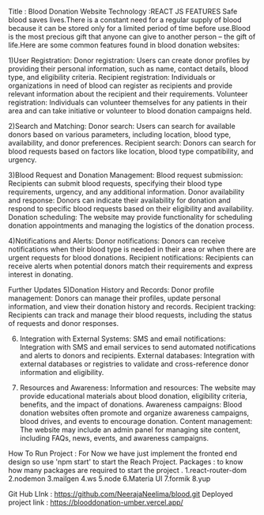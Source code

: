 Title : Blood Donation Website
Technology :REACT JS
FEATURES
Safe blood saves lives.There is a constant need for a regular supply of blood because it can be stored only for a limited period of time before use.Blood is the most precious gift that anyone can give to another person – the gift of life.Here are some common features found in blood donation websites:

1)User Registration:
Donor registration: Users can create donor profiles by providing their personal information, such as name, contact details, blood type, and eligibility criteria.
Recipient registration: Individuals or organizations in need of blood can register as recipients and provide relevant information about the recipient and their requirements.
Volunteer registration: Individuals can volunteer themselves for any patients in their area and can take initiative or volunteer to blood donation campaigns held.

2)Search and Matching:
Donor search: Users can search for available donors based on various parameters, including location, blood type, availability, and donor preferences.
Recipient search: Donors can search for blood requests based on factors like location, blood type compatibility, and urgency.

3)Blood Request and Donation Management:
Blood request submission: Recipients can submit blood requests, specifying their blood type requirements, urgency, and any additional information.
Donor availability and response: Donors can indicate their availability for donation and respond to specific blood requests based on their eligibility and availability.
Donation scheduling: The website may provide functionality for scheduling donation appointments and managing the logistics of the donation process.

4)Notifications and Alerts:
Donor notifications: Donors can receive notifications when their blood type is needed in their area or when there are urgent requests for blood donations.
Recipient notifications: Recipients can receive alerts when potential donors match their requirements and express interest in donating.

Further Updates
5)Donation History and Records:
Donor profile management: Donors can manage their profiles, update personal information, and view their donation history and records.
Recipient tracking: Recipients can track and manage their blood requests, including the status of requests and donor responses.

6) Integration with External Systems:
SMS and email notifications: Integration with SMS and email services to send automated notifications and alerts to donors and recipients.
External databases: Integration with external databases or registries to validate and cross-reference donor information and eligibility.

7) Resources and Awareness:
Information and resources: The website may provide educational materials about blood donation, eligibility criteria, benefits, and the impact of donations.
Awareness campaigns: Blood donation websites often promote and organize awareness campaigns, blood drives, and events to encourage donation.
 Content management: The website may include an admin panel for managing site content, including FAQs, news, events, and awareness campaigns.

 How To Run Project :
 For Now we have just implement the fronted end design so use 'npm start' to start the Reach Project.
 Packages : to know how many packages are required to start the project .
 1.react-router-dom
 2.nodemon
 3.mailgen
 4.ws
 5.node
 6.Materia UI
 7.formik
 8.yup



 Git Hub LInk : https://github.com/NeerajaNeelima/blood.git
 Deployed project link : https://blooddonation-umber.vercel.app/
